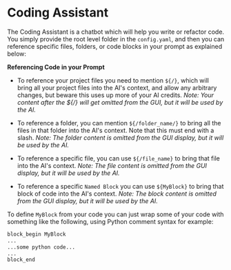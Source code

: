 # Coding Assistant

The Coding Assistant is a chatbot which will help you write or refactor code. You simply provide the root level folder in the `config.yaml`, and then you can reference specific files, folders, or code blocks in your prompt as explained below:

**Referencing Code in your Prompt**

* To reference your project files you need to mention `${/}`, which will bring all your project files into the AI's context, and allow any arbitrary changes, but beware this uses up more of your AI credits. *Note: Your content after the ${/} will get omitted from the GUI,
but it will be used by the AI.*

* To reference a folder, you can mention `${/folder_name/}` to bring all the files in that folder into the AI's context. Note that this must end with a slash. *Note: The folder content is omitted from the GUI display, but it will be used by the AI.*

* To reference a specific file, you can use `${/file_name}` to bring that file into the AI's context. *Note: The file content is omitted from the GUI display, but it will be used by the AI.*

* To reference a specific `Named Block` you can use `${MyBlock}` to bring that block of code into the AI's context. *Note: The block content is omitted from the GUI display, but it will be used by the AI.* 

To define `MyBlock` from your code you can just wrap some of your code with something like the following, using Python comment syntax for example:

```py
block_begin MyBlock
...
...some python code...
...
block_end
```
